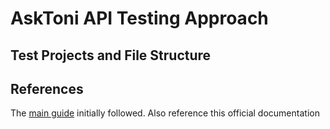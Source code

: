 AskToni API Testing Approach
============================
Test Projects and File Structure
--------------------------------
References
----------
The [main guide][1] initially followed.
Also reference this official documentation

[1]: https://rushfive.github.io/Start-Unit-Testing-with-xUnit-Moq/   "main guide"